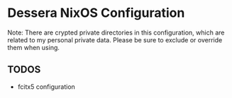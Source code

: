 # Dessera NixOS Configuration

Note: There are crypted private directories in this configuration, which are related to my personal private data. Please be sure to exclude or override them when using.

## TODOS

- fcitx5 configuration

